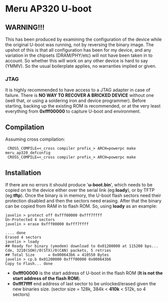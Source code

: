 # Meru AP320 U-boot

## WARNING!!!
This has been produced by examining the configuration of the device while the original U-boot was running, not by reversing the binary image.
The upshot of this is that all configuration has been for my device, and any variation in the chipsets (DRAM/PHY/etc) will not have been taken
in to account. So whether this will work on any other device is hard to say (YMMV). So the usual boilerplate applies, no warranties implied or given.

### JTAG
It is highly recommended to have access to a JTAG adapter in case of failure. There is __NO WAY TO RECOVER A BRICKED DEVICE__ without one (well that,
or using a soldering iron and device programmer). Before starting, backing up the existing ROM is recommended, or at the very least everything from 
__0xfff00000__ to capture U-boot and environment.

## Compilation
Assuming cross compilation:
```
 CROSS_COMPILE=<_cross compiler prefix_> ARCH=powerpc make meru_ap320_defconfig
 CROSS_COMPILE=<_cross compiler prefix_> ARCH=powerpc make
```

## Installation
If there are no errors it should produce '__u-boot.bin__', which needs to be copied on to the device either over the serial link (eg:__loady__),
or by TFTP (eg:__tftp__). Once the binary is in memory, the U-boot flash sectors need their protection disabled and then the sectors need erasing.
After that the binary can be copied from RAM in to flash ROM. So, using __loady__ as an example:

```
javelin > protect off 0xfff00000 0xfff7ffff
Un-Protected 4 sectors
javelin > erase 0xfff00000 0xfff7ffff

.... done
Erased 4 sectors
javelin > loady
## Ready for binary (ymodem) download to 0x01200000 at 115200 bps...
Cde, 3210(SOH)/0(STX)/0(CAN) packets, 5 retries
## Total Size      = 0x000643b6 = 410550 Bytes
javelin > cp.b 0x01200000 0xfff00000 0x000643b6
Copy to Flash... done
```
 - __0xfff00000__ is the start address of U-boot in the flash ROM (__It is not the start address of the flash ROM__).
 - __0xfff7ffff__ end address of last sector to be unlocked/erased given the new binaries size. (sector size = 128k, 384k < __410k__ < 512k, so 4 sectors)
